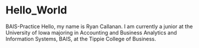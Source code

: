 # Hello_World
BAIS-Practice
Hello, my name is Ryan Callanan. I am currently a junior at the University of Iowa majoring in Accounting and Business Analytics and Information Systems, BAIS, at the Tippie College of Business.
